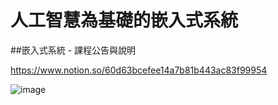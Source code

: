 # 人工智慧為基礎的嵌入式系統

##嵌入式系統 - 課程公告與說明

https://www.notion.so/60d63bcefee14a7b81b443ac83f99954

![image](https://user-images.githubusercontent.com/89329295/131237214-915ab6bb-aa88-4b79-ba2e-529f8df00557.png)
